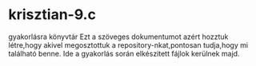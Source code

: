 # krisztian-9.c
gyakorlásra könyvtár
Ezt a szöveges dokumentumot azért hozztuk létre,hogy akivel megosztottuk a repository-nkat,pontosan tudja,hogy mi található benne.
Ide a gyakorlás során elkészitett fájlok kerülnek majd.
